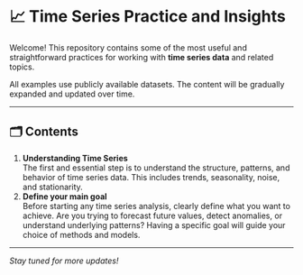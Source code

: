 <h1>📈 Time Series Practice and Insights</h1>

<p>
  Welcome! This repository contains some of the most useful and straightforward practices 
  for working with <strong>time series data</strong> and related topics.
</p>

<p>
  All examples use publicly available datasets. The content will be gradually expanded and updated over time.
</p>

<hr>

<h2>🗂️ Contents</h2>

<ol>
  <li>
    <strong>Understanding Time Series</strong><br>
    The first and essential step is to understand the structure, patterns, and behavior of time series data. 
    This includes trends, seasonality, noise, and stationarity.
  </li>
  <li>
    <strong>Define your main goal</strong><br>
    Before starting any time series analysis, clearly define what you want to achieve. 
    Are you trying to forecast future values, detect anomalies, or understand underlying patterns? 
    Having a specific goal will guide your choice of methods and models.
  </li>
</ol>



<hr>

<p><em>Stay tuned for more updates!</em></p>
